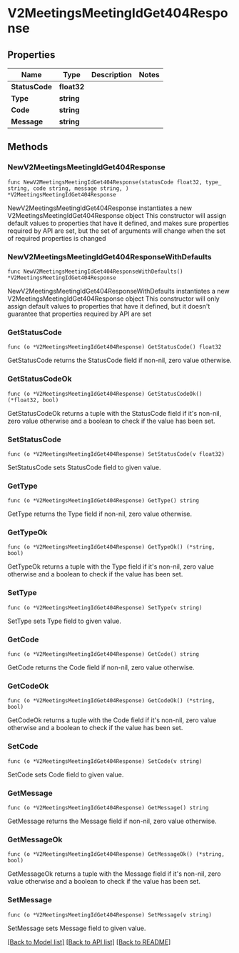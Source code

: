 # V2MeetingsMeetingIdGet404Response

## Properties

Name | Type | Description | Notes
------------ | ------------- | ------------- | -------------
**StatusCode** | **float32** |  | 
**Type** | **string** |  | 
**Code** | **string** |  | 
**Message** | **string** |  | 

## Methods

### NewV2MeetingsMeetingIdGet404Response

`func NewV2MeetingsMeetingIdGet404Response(statusCode float32, type_ string, code string, message string, ) *V2MeetingsMeetingIdGet404Response`

NewV2MeetingsMeetingIdGet404Response instantiates a new V2MeetingsMeetingIdGet404Response object
This constructor will assign default values to properties that have it defined,
and makes sure properties required by API are set, but the set of arguments
will change when the set of required properties is changed

### NewV2MeetingsMeetingIdGet404ResponseWithDefaults

`func NewV2MeetingsMeetingIdGet404ResponseWithDefaults() *V2MeetingsMeetingIdGet404Response`

NewV2MeetingsMeetingIdGet404ResponseWithDefaults instantiates a new V2MeetingsMeetingIdGet404Response object
This constructor will only assign default values to properties that have it defined,
but it doesn't guarantee that properties required by API are set

### GetStatusCode

`func (o *V2MeetingsMeetingIdGet404Response) GetStatusCode() float32`

GetStatusCode returns the StatusCode field if non-nil, zero value otherwise.

### GetStatusCodeOk

`func (o *V2MeetingsMeetingIdGet404Response) GetStatusCodeOk() (*float32, bool)`

GetStatusCodeOk returns a tuple with the StatusCode field if it's non-nil, zero value otherwise
and a boolean to check if the value has been set.

### SetStatusCode

`func (o *V2MeetingsMeetingIdGet404Response) SetStatusCode(v float32)`

SetStatusCode sets StatusCode field to given value.


### GetType

`func (o *V2MeetingsMeetingIdGet404Response) GetType() string`

GetType returns the Type field if non-nil, zero value otherwise.

### GetTypeOk

`func (o *V2MeetingsMeetingIdGet404Response) GetTypeOk() (*string, bool)`

GetTypeOk returns a tuple with the Type field if it's non-nil, zero value otherwise
and a boolean to check if the value has been set.

### SetType

`func (o *V2MeetingsMeetingIdGet404Response) SetType(v string)`

SetType sets Type field to given value.


### GetCode

`func (o *V2MeetingsMeetingIdGet404Response) GetCode() string`

GetCode returns the Code field if non-nil, zero value otherwise.

### GetCodeOk

`func (o *V2MeetingsMeetingIdGet404Response) GetCodeOk() (*string, bool)`

GetCodeOk returns a tuple with the Code field if it's non-nil, zero value otherwise
and a boolean to check if the value has been set.

### SetCode

`func (o *V2MeetingsMeetingIdGet404Response) SetCode(v string)`

SetCode sets Code field to given value.


### GetMessage

`func (o *V2MeetingsMeetingIdGet404Response) GetMessage() string`

GetMessage returns the Message field if non-nil, zero value otherwise.

### GetMessageOk

`func (o *V2MeetingsMeetingIdGet404Response) GetMessageOk() (*string, bool)`

GetMessageOk returns a tuple with the Message field if it's non-nil, zero value otherwise
and a boolean to check if the value has been set.

### SetMessage

`func (o *V2MeetingsMeetingIdGet404Response) SetMessage(v string)`

SetMessage sets Message field to given value.



[[Back to Model list]](../README.md#documentation-for-models) [[Back to API list]](../README.md#documentation-for-api-endpoints) [[Back to README]](../README.md)


